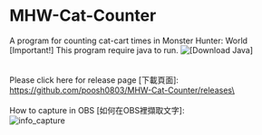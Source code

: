 # MHW-Cat-Counter
A program for counting cat-cart times in Monster Hunter: World <br/>
[Important!] This program require java to run. ![[Download Java]](https://www.java.com) \
\
\
Please click here for release page [下載頁面]: \
https://github.com/poosh0803/MHW-Cat-Counter/releases\
\
\
How to capture in OBS [如何在OBS裡擷取文字]: \
![info_capture](https://i.imgur.com/f07XkZs.png)
